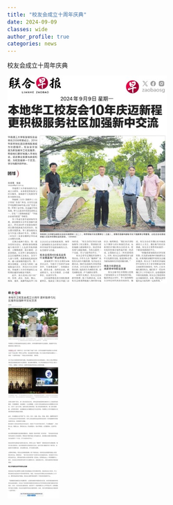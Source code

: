 ```yaml
---
title: "校友会成立十周年庆典"
date: 2024-09-09
classes: wide
author_profile: true
categories: news
---
```


校友会成立十周年庆典

![](/assets/images/20240909a.jpg)

![](/assets/images/20240909b.jpg)
